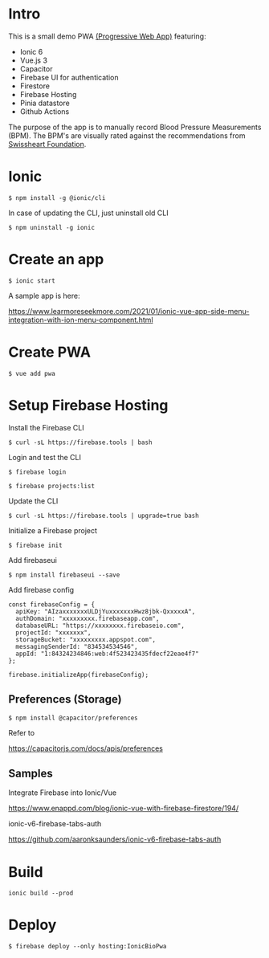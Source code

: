 # Intro

This is a small demo PWA [(Progressive Web App)](https://en.wikipedia.org/wiki/Progressive_web_app) featuring:

- Ionic 6
- Vue.js 3
- Capacitor
- Firebase UI for authentication
- Firestore
- Firebase Hosting
- Pinia datastore
- Github Actions

The purpose of the app is to manually record Blood Pressure Measurements (BPM).
The BPM's are visually rated against the recommendations from [Swissheart Foundation](https://swissheart.ch/so-bleiben-sie-gesund/gesund-leben/blutdruck).



# Ionic

```
$ npm install -g @ionic/cli
```

In case of updating the CLI, just uninstall old CLI

```
$ npm uninstall -g ionic
```

# Create an app

```
$ ionic start
```

A sample app is here:

https://www.learmoreseekmore.com/2021/01/ionic-vue-app-side-menu-integration-with-ion-menu-component.html


# Create PWA

```
$ vue add pwa
```

# Setup Firebase Hosting

Install the Firebase CLI

```
$ curl -sL https://firebase.tools | bash
```

Login and test the CLI

```
$ firebase login

$ firebase projects:list
```

Update the CLI

```
$ curl -sL https://firebase.tools | upgrade=true bash
```

Initialize a Firebase project

```
$ firebase init
```

Add firebaseui

```
$ npm install firebaseui --save
```

Add firebase config

```
const firebaseConfig = {
  apiKey: "AIzaxxxxxxxULDjYuxxxxxxxHwz8jbk-QxxxxxA",
  authDomain: "xxxxxxxxx.firebaseapp.com",
  databaseURL: "https://xxxxxxxx.firebaseio.com",
  projectId: "xxxxxxx",
  storageBucket: "xxxxxxxxx.appspot.com",
  messagingSenderId: "834534534546",
  appId: "1:84324234846:web:4f523423435fdecf22eae4f7"
};

firebase.initializeApp(firebaseConfig);
```

## Preferences (Storage)

```
$ npm install @capacitor/preferences
```

Refer to 

https://capacitorjs.com/docs/apis/preferences


## Samples

Integrate Firebase into Ionic/Vue

https://www.enappd.com/blog/ionic-vue-with-firebase-firestore/194/


ionic-v6-firebase-tabs-auth

https://github.com/aaronksaunders/ionic-v6-firebase-tabs-auth


# Build

```
ionic build --prod
```

# Deploy

```
$ firebase deploy --only hosting:IonicBioPwa
```

